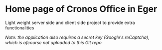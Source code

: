 # Home page of Cronos Office in Eger
Light weight server side and client side project to provide extra functionalities

_Note: the application also requires a secret key (Google's reCaptcha), which is ofcourse not uploaded to this Git repo_


